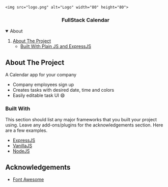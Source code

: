 
<!-- PROJECT LOGO -->
<br />
<p align="center">
 
    <img src="logo.png" alt="Logo" width="80" height="80">
  

  <h3 align="center">FullStack Calendar</h3>
</p>



<!-- TABLE OF CONTENTS -->
<details open="open">
  <summary>About</summary>
  <ol>
    <li>
      <a href="#about-the-project">About The Project</a>
      <ul>
        <li><a href="#built-with">Built With Plain JS and ExpressJS</a></li>
      </ul>
    </li>
  </ol>
</details>



<!-- ABOUT THE PROJECT -->
## About The Project

A Calendar app for your company


* Company employees sign up
* Creates tasks with desired date, time and colors 
* Easily editable task UI :smile:


### Built With

This section should list any major frameworks that you built your project using. Leave any add-ons/plugins for the acknowledgements section. Here are a few examples.
* [ExpressJS](https://expressjs.com/)
* [VanillaJS](https://www.javascript.com/)
* [NodeJS](https://nodejs.dev/)











<!-- ACKNOWLEDGEMENTS -->
## Acknowledgements
* [Font Awesome](https://fontawesome.com)





